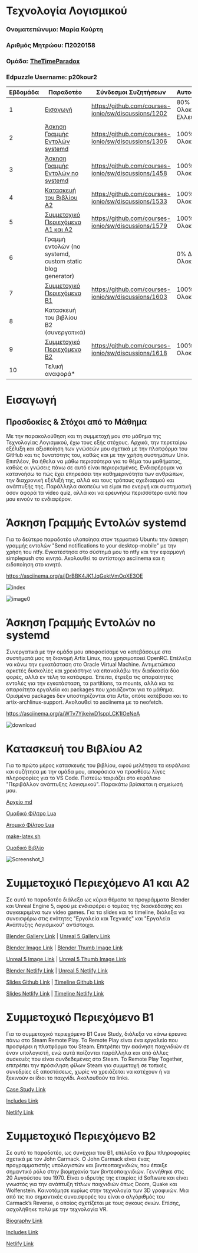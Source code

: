 # Τεχνολογία Λογισμικού

### Ονοματεπώνυμο: Μαρία Κούρτη
### Αριθμός Μητρώου: Π2020158
### Ομάδα: [TheTimeParadox](https://github.com/TheTimeParadox)
### Edpuzzle Username: p20kour2


| Εβδομάδα | Παραδοτέο | Σύνδεσμοι Συζητήσεων | Αυτοαξιολόγηση |
| --- | --- | --- | --- |
| 1 | [Εισαγωγή](#Εισαγωγή) | https://github.com/courses-ionio/sw/discussions/1202 | 80% Ολοκληρώθηκε - Ελλειπής |
| 2 | [Άσκηση Γραμμής Εντολών systemd](#Άσκηση-Γραμμής-Εντολών-systemd) | https://github.com/courses-ionio/sw/discussions/1306 | 100% Ολοκληρώθηκε |
| 3 | [Άσκηση Γραμμής Εντολών no systemd](#Άσκηση-Γραμμής-Εντολών-no-systemd) | https://github.com/courses-ionio/sw/discussions/1458 | 100% Ολοκληρώθηκε |
| 4 | [Κατασκευή του Βιβλίου Α2](#Κατασκευή-του-Βιβλίου-Α2) | https://github.com/courses-ionio/sw/discussions/1533 | 100% Ολοκληρώθηκε |
| 5 | [Συμμετοχικό Περιεχόμενο A1 και A2](#Συμμετοχικό-Περιεχόμενο-A1-και-A2) | https://github.com/courses-ionio/sw/discussions/1579 | 100% Ολοκληρώθηκε |
| 6 | Γραμμή εντολών (no systemd, custom static blog generator) | | 0% Δεν Ολοκληρώθηκε |
| 7 | [Συμμετοχικό Περιεχόμενο B1](#Συμμετοχικό-Περιεχόμενο-B1) | https://github.com/courses-ionio/sw/discussions/1603 | 100% Ολοκληρώθηκε |
| 8 | Κατασκευή του βιβλίου Β2 (συνεργατικά) | | |
| 9 | [Συμμετοχικό Περιεχόμενο B2](#Συμμετοχικό-Περιεχόμενο-Β2) | https://github.com/courses-ionio/sw/discussions/1618 | 100% Ολοκληρώθηκε |
| 10 | Τελική αναφορά* | | |


# Εισαγωγή

## Προσδοκίες & Στόχοι από το Μάθημα

Με την παρακολούθηση και τη συμμετοχή μου στο μάθημα της Τεχνολογίας Λογισμικού, έχω τους εξής στόχους.
Αρχικά, την περεταίρω εξέλιξη και αξιοποίηση των γνώσεών μου σχετικά με την πλατφόρμα του GitHub και τις δυνατότητς του, καθώς και με την χρήση συστημάτων Unix. Επιπλέον, θα ήθελα να μάθω περισσότερα για το θέμα του μαθήματος, καθώς οι γνώσεις πάνω σε αυτό είναι περιορισμένες.
Ενδιαφέρομαι να κατανοήσω το πώς έχει επηρεάσει την καθημερινότητα των ανθρώπων, την διαχρονική εξέλιξή της, αλλά και τους τρόπους σχεδιασμού και ανάπτυξής της.
Παράλληλα σκοπεύω να είμαι πιο ενεργή και συστηματική όσον αφορά τα video quiz, αλλά και να ερευνήσω περισσότερο αυτά που μου κινούν το ενδιαφέρον.


# Άσκηση Γραμμής Εντολών systemd

Για το δεύτερο παραδοτέο υλοποίησα στον τερματικό Ubuntu την άσκηση γραμμής εντολών "Send notifications to your desktop-mobile" με την χρήση του ntfy.
Εγκατέστησα στο σύστημά μου το ntfy και την εφαρμογή simplepush στο κινητό.
Ακολουθεί το αντίστοιχο asciinema και η ειδοποίηση στο κινητό.

https://asciinema.org/a/jDrBBK4JK1JqGektVmOqXE3OE

![index](https://user-images.githubusercontent.com/92392853/221698430-e4d33569-1dff-4e51-bba9-9489872a7f50.gif)


![image0](https://user-images.githubusercontent.com/92392853/221699020-0f8a8750-d087-45b0-83b7-9c6a91e4798a.png)


# Άσκηση Γραμμής Εντολών no systemd

Συνεργατικά με την ομάδα μου αποφασίσαμε να κατεβάσουμε στα συστήματά μας τη διανομή Artix Linux, που χρησιμοποιεί OpenRC. Επέλεξα να κάνω την εγκατάσταση στο Oracle Virtual Machine. Αντιμετώπισα αρκετές δυσκολίες και χρειάστηκε να επαναλάβω την διαδικασία δύο φορές, αλλά εν τέλη τα κατάφερα. Έπειτα, έτρεξα τις απαραίτητες εντολές για την εγκατάσταση, τα partitions, τα mounts, αλλά και τα απαραίτητα εργαλεία και packages που χρειάζονται για το μάθημα. Ορισμένα packages δεν υποστηρίζονται στα Artix, οπότε κατέβασα και το artix-archlinux-support. Ακολουθεί το asciinema με το neofetch.

https://asciinema.org/a/WTv7YjkeiwD1sppLCK1IOeNeA

![download](https://user-images.githubusercontent.com/92392853/226462212-dbc9b12a-72cc-44fa-bf85-950f1d61c76c.gif)


# Κατασκευή του Βιβλίου Α2

Για το πρώτο μέρος κατασκευής του βιβλίου, αφού μελέτησα τα κεφάλαια και συζήτησα με την ομάδα μου, αποφάσισα να προσθέσω λίγες πληροφορίες για το VS Code. Πιστεύω ταιριάζει στο κεφάλαιο "Περιβάλλον ανάπτυξης λογισμικού". Παρακάτω βρίσκεται η σημείωσή μου.

[Αρχείο md](https://github.com/mariakourti/TheParadoxNotes/blob/main/vscode.md)

[Ομαδικό Φίλτρο Lua](https://github.com/TheTimeParadox/kallipos/blob/master/additionfilter.lua)

[Ατομικό Φίλτρο Lua](https://github.com/TheTimeParadox/kallipos/blob/main/filtro.lua)

[make-latex.sh](https://github.com/TheTimeParadox/kallipos/blob/master/make-latex.sh)

[Ομαδικό Βιβλίο](https://github.com/TheTimeParadox/kallipos/blob/main/book.pdf)

![Screenshot_1](https://user-images.githubusercontent.com/92392853/233607722-cafa376d-d1f0-4b99-b28f-3fd9d90a1bea.png)


# Συμμετοχικό Περιεχόμενο A1 και A2

Σε αυτό το παραδοτέο διάλεξα ως κύρια θέματα τα προγράμματα Blender και Unreal Engine 5, αφού με ενδιαφέρει ο τομέας της διασκέδασης και συγκεκριμένα των video games. Για τα slides και το timeline, διάλεξα να συνεισφέρω στις ενότητες "Εργαλεία και Τεχνικές" και "Εργαλεία Ανάπτυξης Λογισμικού" αντίστοιχα.

[Blender Gallery Link](https://github.com/mariakourti/_gallery/blob/master/blender.md) | [Unreal 5 Gallery Link](https://github.com/mariakourti/_gallery/blob/master/unreal-5.md)

[Blender Image Link](https://github.com/mariakourti/images/blob/master/blender.png) | [Blender Thumb Image Link](https://github.com/mariakourti/images/blob/master/blender-thumb.png)

[Unreal 5 Image Link](https://github.com/mariakourti/images/blob/master/blender-thumb.png) | [Unreal 5 Thumb Image Link](https://github.com/mariakourti/images/blob/master/unreal-5-thumb.jpg)

[Blender Netlify Link](https://p2020158.netlify.app/gallery/blender) | [Unreal 5 Netlify Link](https://p2020158.netlify.app/gallery/unreal-5)

[Slides Github Link](https://github.com/mariakourti/site/blob/Π2020158/_slides/tools.md) | [Timeline Github Link](https://github.com/mariakourti/site/blob/Π2020158/_timeline/softwaretools.md)

[Slides Netlify Link](https://p2020158.netlify.app/slides/tools) | [Timeline Netlify Link](https://p2020158.netlify.app/timeline/softwaretools)


# Συμμετοχικό Περιεχόμενο B1

Για το συμμετοχικό περιεχόμενο Β1 Case Study, διάλεξα να κάνω έρευνα πάνω στο Steam Remote Play. Το Remote Play είναι ένα εργαλείο που προσφέρει η πλατφόρμα του Steam. Επιτρέπει την εκκίνηση παιχνιδιών σε έναν υπολογιστή, ενώ αυτά παίζονται παράλληλα και από άλλες συσκευές που είναι συνδεδεμένες στο Steam. Το Remote Play Together, επιτρέπει την πρόσκληση φίλων Steam για συμμετοχή σε τοπικές συνεδρίες εξ αποστάσεως, χωρίς να χρειάζεται να κατέχουν ή να ξεκινούν οι ίδιοι το παιχνίδι.
Ακολουθούν τα links.

[Case Study Link](https://github.com/mariakourti/site/blob/master/_case-study/steam-remote-play.md)

[Includes Link](https://github.com/mariakourti/site/blob/master/_includes/cs-steam-remote-play.md)

[Netlify Link](https://thetimeparadox-pibook.netlify.app/case-study/steam-remote-play)


# Συμμετοχικό Περιεχόμενο Β2

Σε αυτό το παραδοτέο, ως συνέχεια του Β1, επέλεξα να βρω πληροφορίες σχετικά με τον John Carmack. Ο John Carmack είναι ένας προγραμματιστής υπολογιστών και βιντεοπαιχνιδιών, που έπαιξε σημαντικό ρόλο στην βιομηχανία των βιντεοπαιχνιδιών. Γεννήθηκε στις 20 Αυγούστου του 1970. Είναι ο ιδρυτής της εταιρίας id Software και είναι γνωστός για την ανάπτυξη τίτλων παιχνιδιών όπως Doom, Quake και Wolfenstein. Καινοτόμησε κυρίως στην τεχνολογία των 3D γραφικών. Μια από τις πιο σημαντικές συνεισφορές του είναι ο αλγόριθμός του Carmack’s Reverse, ο οποίος σχετίζεται με τους όγκους σκιών. Επίσης, ασχολήθηκε πολύ με την τεχνολογία VR.

[Biography Link](https://github.com/mariakourti/site/blob/master/_biography/john-carmack.md)

[Includes Link](https://github.com/mariakourti/site/blob/master/_includes/bio-carmack.md)

[Netlify Link](https://thetimeparadox-pibook.netlify.app/biography/johncarmack)

